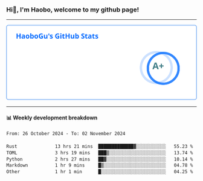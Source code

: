 <!--<h2 align="center"> Hi👋, I'm Haobo, welcome to my github page! </h2>-->
### Hi👋, I'm Haobo, welcome to my github page!
-------

<img href="https://github.com/HaoboGu" src="assets/stats.svg" alt="github stats" /> 

-------

#### 📊 **Weekly development breakdown**
<!--START_SECTION:waka-->

```txt
From: 26 October 2024 - To: 02 November 2024

Rust              13 hrs 21 mins  █████████████▓░░░░░░░░░░░   55.23 %
TOML              3 hrs 19 mins   ███▒░░░░░░░░░░░░░░░░░░░░░   13.74 %
Python            2 hrs 27 mins   ██▓░░░░░░░░░░░░░░░░░░░░░░   10.14 %
Markdown          1 hr 9 mins     █▒░░░░░░░░░░░░░░░░░░░░░░░   04.78 %
Other             1 hr 1 min      █░░░░░░░░░░░░░░░░░░░░░░░░   04.25 %
```

<!--END_SECTION:waka-->
<!--
backup url: https://github-readme-status-dusky-ten.vercel.app/api?username=HaoboGu&count_private=true&show_icons=true&theme=transparent&border_color=2f80ed
-->
<!--
**HaoboGu/HaoboGu** is a ✨ _special_ ✨ repository because its `README.md` (this file) appears on your GitHub profile.

Here are some ideas to get you started:

- 🔭 I’m currently working on AI-assisted programming tools
- 🌱 I’m currently learning ...
- 👯 I’m looking to collaborate on ...
- 🤔 I’m looking for help with ...
- 💬 Ask me about ...
- 📫 How to reach me: ...
- 😄 Pronouns: ...
- ⚡ Fun fact: ...
-->
